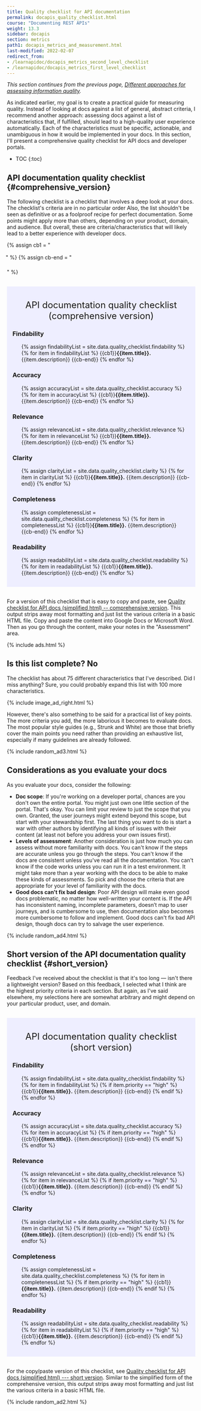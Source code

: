 ```yaml
---
title: Quality checklist for API documentation
permalink: docapis_quality_checklist.html
course: "Documenting REST APIs"
weight: 13.3
sidebar: docapis
section: metrics
path1: docapis_metrics_and_measurement.html
last-modified: 2022-02-07
redirect_from:
- /learnapidoc/docapis_metrics_second_level_checklist
- /learnapidoc/docapis_metrics_first_level_checklist
---
```


*This section continues from the previous page, [Different approaches for assessing information quality](docapis_metrics_assessing_information_quality.html).*

As indicated earlier, my goal is to create a practical guide for measuring quality. Instead of looking at docs against a list of general, abstract criteria, I recommend another approach: assessing docs against a list of characteristics that, if fulfilled, should lead to a high-quality user experience automatically. Each of the characteristics must be specific, actionable, and unambiguous in how it would be implemented in your docs. In this section, I'll present a comprehensive quality checklist for API docs and developer portals.

* TOC
{:toc}  

## API documentation quality checklist {#comprehensive_version}

The following checklist is a checklist that involves a deep look at your docs. The checklist's criteria are in no particular order Also, the list shouldn't be seen as definitive or as a foolproof recipe for perfect documentation. Some points might apply more than others, depending on your product, domain, and audience. But overall, these are criteria/characteristics that will likely lead to a better experience with developer docs.

<style>
li.checkboxListType1 {
  list-style-type: none;
  margin-left: 25px;
  text-indent: -28px;
  margin-bottom: 20px;
  line-height: 150%;
}
</style>

{% assign cb1 = "<li class='checkboxListType1' markdown='span'><i class='fa fa-check-square-o' aria-hidden='true'></i>" %}
{% assign cb-end = "</li>" %}

<div style="background-color: #eef; padding: 15px; margin-top: 30px; margin-bottom: 30px;" markdown="block">
<div style="margin-top: 20px; margin-bottom: 20px; font-size:24px; text-align: center;">API documentation quality checklist (comprehensive version)</div>

### Findability

<ul class="checkLists">
{% assign findabilityList = site.data.quality_checklist.findability %}
{% for item in findabilityList %}
{{cb1}}<b>{{item.title}}.</b> {{item.description}} {{cb-end}}
{% endfor %}
</ul>

### Accuracy

<ul class="checkLists">
{% assign accuracyList = site.data.quality_checklist.accuracy %}
{% for item in accuracyList %}
{{cb1}}<b>{{item.title}}.</b> {{item.description}} {{cb-end}}
{% endfor %}
</ul>

### Relevance

<ul class="checkLists">
{% assign relevanceList = site.data.quality_checklist.relevance %}
{% for item in relevanceList %}
{{cb1}}<b>{{item.title}}.</b> {{item.description}} {{cb-end}}
{% endfor %}
</ul>

### Clarity

<ul class="checkLists">
{% assign clarityList = site.data.quality_checklist.clarity %}
{% for item in clarityList %}
{{cb1}}<b>{{item.title}}.</b> {{item.description}} {{cb-end}}
{% endfor %}
</ul>

### Completeness

<ul class="checkLists">
{% assign completenessList = site.data.quality_checklist.completeness %}
{% for item in completenessList %}
{{cb1}}<b>{{item.title}}.</b> {{item.description}} {{cb-end}}
{% endfor %}
</ul>

### Readability

<ul class="checkLists">
{% assign readabilityList = site.data.quality_checklist.readability %}
{% for item in readabilityList %}
{{cb1}}<b>{{item.title}}.</b> {{item.description}} {{cb-end}}
{% endfor %}
</ul>

</div>

For a version of this checklist that is easy to copy and paste, see [Quality checklist for API docs (simplified html) -- comprehensive version](docapis_quality_checklist_html.html). This output strips away most formatting and just list the various criteria in a basic HTML file. Copy and paste the content into Google Docs or Microsoft Word. Then as you go through the content, make your notes in the "Assessment" area.

{% include ads.html %}

## Is this list complete? No

The checklist has about 75 different characteristics that I've described. Did I miss anything? Sure, you could probably expand this list with 100 more characteristics.

{% include image_ad_right.html %}

However, there's also something to be said for a practical list of key points. The more criteria you add, the more laborious it becomes to evaluate docs. The most popular style guides (e.g., Strunk and White) are those that briefly cover the main points you need rather than providing an exhaustive list, especially if many guidelines are already followed.

{% include random_ad3.html %}

## Considerations as you evaluate your docs

As you evaluate your docs, consider the following:

* **Doc scope**:  If you're working on a developer portal, chances are you don't own the entire portal. You might just own one little section of the portal. That's okay. You can limit your review to just the scope that you own. Granted, the user journeys might extend beyond this scope, but start with your stewardship first. The last thing you want to do is start a war with other authors by identifying all kinds of issues with their content (at least not before you address your own issues first).
* **Levels of assessment**: Another consideration is just how much you can assess without more familiarity with docs. You can't know if the steps are accurate unless you go through the steps. You can't know if the docs are consistent unless you've read all the documentation. You can't know if the code works unless you can run it in a test environment. It might take more than a year working with the docs to be able to make these kinds of assessments. So pick and choose the criteria that are appropriate for your level of familiarity with the docs.
* **Good docs can't fix bad design**: Poor API design will make even good docs problematic, no matter how well-written your content is. If the API has inconsistent naming, incomplete parameters, doesn’t map to user journeys, and is cumbersome to use, then documentation also becomes more cumbersome to follow and implement. Good docs can't fix bad API design, though docs can try to salvage the user experience.

{% include random_ad4.html %}

## Short version of the API documentation quality checklist {#short_version}

Feedback I've received about the checklist is that it's too long &mdash; isn't there a lightweight version? Based on this feedback, I selected what I think are the highest priority criteria in each section. But again, as I've said elsewhere, my selections here are somewhat arbitrary and might depend on your particular product, user, and domain.

<div style="background-color: #eef; padding: 15px; margin-top: 30px; margin-bottom: 30px;" markdown="block">
<div style="margin-top: 20px; margin-bottom: 20px; font-size:24px; text-align: center;">API documentation quality checklist (short version)</div>

### Findability

<ul class="checkLists">
{% assign findabilityList = site.data.quality_checklist.findability %}
{% for item in findabilityList %}
{% if item.priority == "high" %}
{{cb1}}<b>{{item.title}}.</b> {{item.description}} {{cb-end}}
{% endif %}
{% endfor %}
</ul>

### Accuracy

<ul class="checkLists">
{% assign accuracyList = site.data.quality_checklist.accuracy %}
{% for item in accuracyList %}
{% if item.priority == "high" %}
{{cb1}}<b>{{item.title}}.</b> {{item.description}} {{cb-end}}
{% endif %}
{% endfor %}
</ul>

### Relevance

<ul class="checkLists">
{% assign relevanceList = site.data.quality_checklist.relevance %}
{% for item in relevanceList %}
{% if item.priority == "high" %}
{{cb1}}<b>{{item.title}}.</b> {{item.description}} {{cb-end}}
{% endif %}
{% endfor %}
</ul>

### Clarity

<ul class="checkLists">
{% assign clarityList = site.data.quality_checklist.clarity %}
{% for item in clarityList %}
{% if item.priority == "high" %}
{{cb1}}<b>{{item.title}}.</b> {{item.description}} {{cb-end}}
{% endif %}
{% endfor %}
</ul>

### Completeness

<ul class="checkLists">
{% assign completenessList = site.data.quality_checklist.completeness %}
{% for item in completenessList %}
{% if item.priority == "high" %}
{{cb1}}<b>{{item.title}}.</b> {{item.description}} {{cb-end}}
{% endif %}
{% endfor %}
</ul>

### Readability

<ul class="checkLists">
{% assign readabilityList = site.data.quality_checklist.readability %}
{% for item in readabilityList %}
{% if item.priority == "high" %}
{{cb1}}<b>{{item.title}}.</b> {{item.description}} {{cb-end}}
{% endif %}
{% endfor %}
</ul>

</div>

For the copy/paste version of this checklist, see [Quality checklist for API docs (simplified html) --- short version](docapis_quality_checklist_html_short.html). Similar to the simplified form of the comprehensive version, this output strips away most formatting and just list the various criteria in a basic HTML file.

{% include random_ad2.html %}
